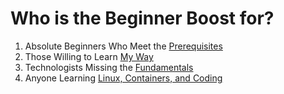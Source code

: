 # Who is the Beginner Boost for?

1. Absolute Beginners Who Meet the [Prerequisites](20210427021329)
1. Those Willing to Learn [My Way]
1. Technologists Missing the [Fundamentals](20210504205245)
1. Anyone Learning [Linux, Containers, and Coding](20210427021330)

[My Way]: <https://github.com/rwxrob/zet/tree/main/20210504213727>

